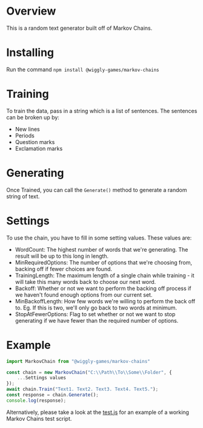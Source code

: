 # Overview
This is a random text generator built off of Markov Chains.

# Installing
Run the command `npm install @wiggly-games/markov-chains`

# Training
To train the data, pass in a string which is a list of sentences. The sentences can be broken up by:
- New lines
- Periods
- Question marks
- Exclamation marks

# Generating
Once Trained, you can call the `Generate()` method to generate a random string of text.

# Settings
To use the chain, you have to fill in some setting values. These values are:
- WordCount: The highest number of words that we're generating. The result will be up to this long in length.
- MinRequiredOptions: The number of options that we're choosing from, backing off if fewer choices are found.
- TrainingLength: The maximum length of a single chain while training - it will take this many words back to choose our next word.
- Backoff: Whether or not we want to perform the backing off process if we haven't found enough options from our current set.
- MinBackoffLength: How few words we're willing to perform the back off to. Eg. If this is two, we'll only go back to two words at minimum.
- StopAtFewerOptions: Flag to set whether or not we want to stop generating if we have fewer than the required number of options.

# Example
```ts
import MarkovChain from "@wiggly-games/markov-chains"

const chain = new MarkovChain("C:\\Path\\To\\Some\\Folder", {
    ...Settings values
});
await chain.Train("Text1. Text2. Text3. Text4. Text5.");
const response = chain.Generate();
console.log(response);

```

Alternatively, please take a look at the [test.js](/test.ts) for an example of a working Markov Chains test script.